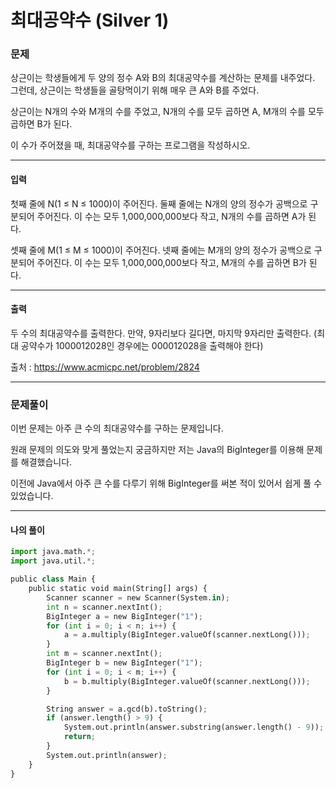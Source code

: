 # 최대공약수 (Silver 1)

### 문제

상근이는 학생들에게 두 양의 정수 A와 B의 최대공약수를 계산하는 문제를 내주었다. 그런데, 상근이는 학생들을 골탕먹이기 위해 매우 큰 A와 B를 주었다.

상근이는 N개의 수와 M개의 수를 주었고, N개의 수를 모두 곱하면 A, M개의 수를 모두 곱하면 B가 된다.

이 수가 주어졌을 때, 최대공약수를 구하는 프로그램을 작성하시오.

---

#### 입력

첫째 줄에 N(1 ≤ N ≤ 1000)이 주어진다. 둘째 줄에는 N개의 양의 정수가 공백으로 구분되어 주어진다. 이 수는 모두 1,000,000,000보다 작고, N개의 수를 곱하면 A가 된다.

셋째 줄에 M(1 ≤ M ≤ 1000)이 주어진다. 넷째 줄에는 M개의 양의 정수가 공백으로 구분되어 주어진다. 이 수는 모두 1,000,000,000보다 작고, M개의 수를 곱하면 B가 된다.

---

#### 출력

두 수의 최대공약수를 출력한다. 만약, 9자리보다 길다면, 마지막 9자리만 출력한다. (최대 공약수가 1000012028인 경우에는 000012028을 출력해야 한다)

출처 : https://www.acmicpc.net/problem/2824

---

### 문제풀이

이번 문제는 아주 큰 수의 최대공약수를 구하는 문제입니다.

원래 문제의 의도와 맞게 풀었는지 궁금하지만 저는 Java의 BigInteger를 이용해 문제를 해결했습니다.

이전에 Java에서 아주 큰 수를 다루기 위해 BigInteger를 써본 적이 있어서 쉽게 풀 수 있었습니다.

---

#### 나의 풀이

~~~python
import java.math.*;
import java.util.*;

public class Main {
    public static void main(String[] args) {
        Scanner scanner = new Scanner(System.in);
        int n = scanner.nextInt();
        BigInteger a = new BigInteger("1");
        for (int i = 0; i < n; i++) {
            a = a.multiply(BigInteger.valueOf(scanner.nextLong()));
        }
        int m = scanner.nextInt();
        BigInteger b = new BigInteger("1");
        for (int i = 0; i < m; i++) {
            b = b.multiply(BigInteger.valueOf(scanner.nextLong()));
        }

        String answer = a.gcd(b).toString();
        if (answer.length() > 9) {
            System.out.println(answer.substring(answer.length() - 9));
            return;
        }
        System.out.println(answer);
    }
}
~~~
